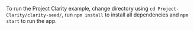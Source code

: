 To run the Project Clarity example, change directory using ```cd Project-Clarity/clarity-seed/```, run ```npm install``` to install all dependencies and ```npm start``` to run the app.